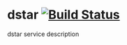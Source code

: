 # dstar [![Build Status](https://travis-ci.com/dstar0914/dstar.svg?branch=master)](https://travis-ci.com/dstar0914/dstar)
dstar service
description